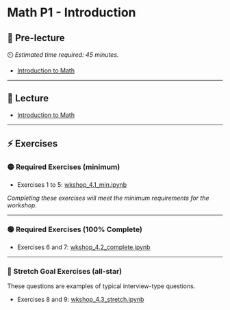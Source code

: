 # Math P1 - Introduction

## 🦊 Pre-lecture

⏲️ _Estimated time required: 45 minutes._

- [Introduction to Math](_pre-lecture/4.0_intro_to_math.ipynb)

---

## 🦉 Lecture

- [Introduction to Math](_lecture/4.1_intro_to_math.ipynb)

---

## ⚡ Exercises

### 🟡 Required Exercises (minimum)

- Exercises 1 to 5: [wkshop_4.1_min.ipynb](_workshop/wkshop_4.1_min.ipynb)

_Completing these exercises will meet the minimum requirements for the workshop._

---

### 🟢 Required Exercises (100% Complete)

- Exercises 6 and 7: [wkshop_4.2_complete.ipynb](_workshop/wkshop_4.2_complete.ipynb)

---

### 🤯 Stretch Goal Exercises (all-star)

These questions are examples of typical interview-type questions.

- Exercises 8 and 9: [wkshop_4.3_stretch.ipynb](_workshop/wkshop_4.3_stretch.ipynb)
